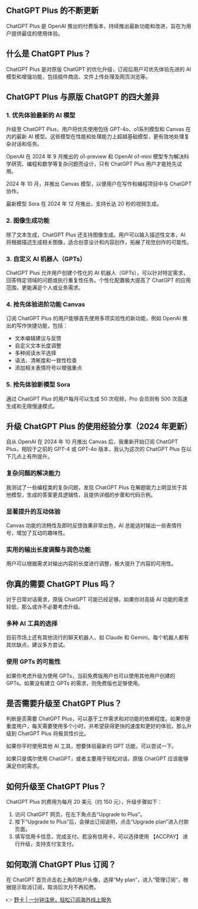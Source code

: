 ## ChatGPT Plus 的不断更新

ChatGPT Plus 是 OpenAI 推出的付费版本，持续推出最新功能和改进，旨在为用户提供最佳的使用体验。

## 什么是 ChatGPT Plus？

ChatGPT Plus 是对原版 ChatGPT 的优化升级，订阅后用户可优先体验先进的 AI 模型和增强功能，包括插件商店、文件上传处理及网页浏览等。

## ChatGPT Plus 与原版 ChatGPT 的四大差异

### 1. 优先体验最新的 AI 模型

升级至 ChatGPT Plus，用户将优先使用包括 GPT-4o、o1系列模型和 Canvas 在内的最新 AI 模型。这些模型在性能和处理能力上超越基础模型，更有效地处理复杂对话和任务。

OpenAI 在 2024 年 9 月推出的 o1-preview 和 OpenAI o1-mini 模型专为解决科学研究、编程和数学等复杂问题而设计，只有 ChatGPT Plus 用户才能抢先试用。

2024 年 10 月，并推出 Canvas 模型，以便用户在写作和编程项目中与 ChatGPT 协作。

最新模型 Sora 在 2024 年 12 月推出，支持长达 20 秒的视频生成。

### 2. 图像生成功能

除了文本生成，ChatGPT Plus 还支持图像生成。用户可以输入描述性文本，AI 将根据描述生成相关图像，适合创意设计和内容创作，拓展了视觉创作的可能性。

### 3. 自定义 AI 机器人（GPTs）

ChatGPT Plus 允许用户创建个性化的 AI 机器人（GPTs），可以针对特定需求，回答特定领域的问题或执行重复性任务。个性化配置极大提高了 ChatGPT 的应用范围，更能满足个人或业务需求。

### 4. 抢先体验进阶功能 Canvas

订阅 ChatGPT Plus 的用户能够首先使用多项实验性的新功能，例如 OpenAI 推出的写作快捷功能，包括：

- 文本编辑建议与反馈
- 自定义文本长度调整
- 多种阅读水平选择
- 语法、清晰度和一致性检查
- 添加相关表情符号以增强重点

### 5. 抢先体验新模型 Sora

通过 ChatGPT Plus 的用户每月可以生成 50 次视频，Pro 会员则有 500 次高速生成和无限慢速模式。

## 升级 ChatGPT Plus 的使用经验分享（2024 年更新）

自从 OpenAI 在 2024 年 10 月推出 Canvas 后，我重新开始订阅 ChatGPT Plus，相较于之前的 GPT-4 或 GPT-4o 版本，我认为这次的 ChatGPT Plus 在以下几点上有所提升。

### 复杂问题的解决能力

我测试了一些编程类的复杂问题，发现 ChatGPT Plus 在解题能力上明显优于其他模型，生成的答案更具逻辑性，且提供详细的步骤和代码示例。

### 显著提升的互动体验

Canvas 功能的流畅性及即时反馈效果非常出色，AI 总能适时输出一些表情符号，增加了互动的趣味性。

### 实用的输出长度调整与润色功能

用户可以根据需求对输出内容的长度进行调整，极大提升了内容的可用性。

## 你真的需要 ChatGPT Plus 吗？

对于日常对话需求，原版 ChatGPT 可能已经足够。如果你对高级 AI 功能的需求较低，那么或许不必要考虑升级。

### 多种 AI 工具的选择

目前市场上还有其他流行的聊天机器人，如 Claude 和 Gemini。每个机器人都有其优缺点，建议多方尝试。

### 使用 GPTs 的可能性

如果你考虑升级为使用 GPTs，当前免费版用户也可以使用其他用户创建的 GPTs。如果没有建立 GPTs 的需求，则免费版也足够使用。

## 是否需要升级至 ChatGPT Plus？

判断是否需要 ChatGPT Plus，可以基于工作需求和对功能的依赖程度。如果你是重度用户，每天需要使用多个小时，并希望获得更快的速度和更好的体验，那么升级到 ChatGPT Plus 将极具性价比。

如果你平时使用其他 AI 工具，想要体验最新的 GPT 功能，可以尝试一下。

如果只是偶尔使用 ChatGPT，或者主要用于轻松对话，原版 ChatGPT 应该能够满足你的需求。

## 如何升级至 ChatGPT Plus？

ChatGPT Plus 的费用为每月 20 美元（约 150 元），升级步骤如下：

1. 访问 ChatGPT 网页，在左下角点击“Upgrade to Plus”。
2. 按下“Upgrade to Plus”后，会弹出订阅说明，点击“Upgrade plan”进入付款页面。
3. 填写信用卡信息，完成支付。若没有信用卡，可以选择使用 【ACCPAY】 进行升级，支持支付宝支付。

## 如何取消 ChatGPT Plus 订阅？

在 ChatGPT 首页点击右上角的账户头像，选择“My plan”，进入“管理订阅”，根据提示取消订阅，取消后次月不再扣费。

👉 [野卡 | 一分钟注册，轻松订阅海外线上服务](https://bit.ly/bewildcard)